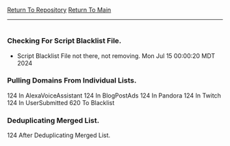 [Return To Repository](https://github.com/DigitalWarrior/piholeparser/)
[Return To Main](https://github.com/DigitalWarrior/piholeparser/blob/master/RecentRunLogs/Mainlog.md)
____________________________________
# 
### Checking For Script Blacklist File.
* Script Blacklist File not there, not removing. Mon Jul 15 00:00:20 MDT 2024
### Pulling Domains From Individual Lists.
124 In AlexaVoiceAssistant
124 In BlogPostAds
124 In Pandora
124 In Twitch
124 In UserSubmitted
620 To Blacklist
### Deduplicating Merged List.
124 After Deduplicating Merged List.
